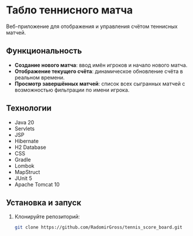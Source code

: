 # Табло теннисного матча

Веб-приложение для отображения и управления счётом теннисных матчей.

## Функциональность

- **Создание нового матча**: ввод имён игроков и начало нового матча.
- **Отображение текущего счёта**: динамическое обновление счёта в реальном времени.
- **Просмотр завершённых матчей**: список всех сыгранных матчей с возможностью фильтрации по имени игрока.

## Технологии

- Java 20 
- Servlets 
- JSP 
- Hibernate
- H2 Database
- CSS 
- Gradle
- Lombok
-  MapStruct
-  JUnit 5
- Apache Tomcat 10

## Установка и запуск

1. Клонируйте репозиторий:

   ```bash
   git clone https://github.com/RadomirGross/tennis_score_board.git
